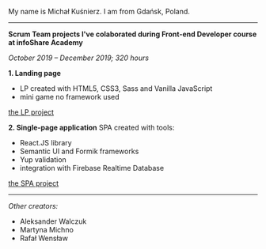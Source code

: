 My name is Michał Kuśnierz. I am from Gdańsk, Poland. 

-------------------

**Scrum Team projects I've colaborated during Front-end Developer course at infoShare Academy**

*October 2019 – December 2019; 320 hours*

**1. Landing page**
- LP created with HTML5, CSS3, Sass and Vanilla JavaScript
- mini game
no framework used

[the LP project](http://www.dreamteam.jfdd13.is-academy.pl "to the site")



**2. Single-page application**
SPA created with tools:
- React.JS library
- Semantic UI and Formik frameworks
- Yup validation
- integration with Firebase Realtime Database

[the SPA project](http://www.dreamteam.jfdd13.is-academy.pl "to the site")

--------------

*Other creators:*
- Aleksander Walczuk 
- Martyna Michno 
- Rafał Wensław

